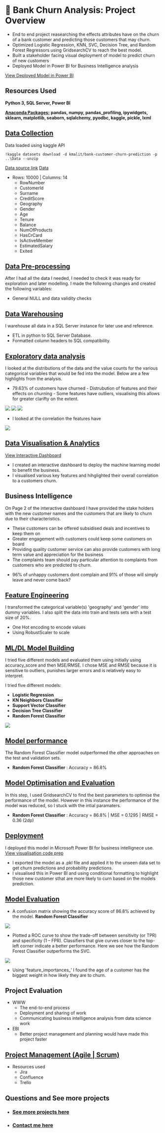 # 🏦 Bank Churn Analysis: Project Overview  
* End to end project reasearching the effects attributes have on the churn of a bank customer and predicting those customers that may churn.
* Optimized Logistic Regression, KNN, SVC, Decision Tree, and Random Forest Regressors using GridsearchCV to reach the best model. 
* Built a stakeholder facing visual deployment of model to predict churn of new customers 
* Deployed Model in Power BI for Business Intelligence analysis 


[View Deployed Model in Power BI](https://app.powerbi.com/view?r=eyJrIjoiNDExYjQ0OTUtNWI5MC00OTQ5LWFlYmUtYjNkMzE1YzE2NmE0IiwidCI6IjYyZWE3MDM0LWI2ZGUtNDllZS1iZTE1LWNhZThlOWFiYzdjNiJ9&pageName=ReportSection)
         
## Resources Used
**Python 3, SQL Server, Power BI** 

[**Anaconda Packages:**](requirements.txt) **pandas, numpy, pandas_profiling, ipywidgets, sklearn, matplotlib, seaborn, sqlalchemy, pyodbc, kaggle, pickle, lxml**   

## [Data Collection](Code/P2_Code.ipynb)
Data loaded using kaggle API <br>
```
!kaggle datasets download -d kmalit/bank-customer-churn-prediction -p ..\Data --unzip 
```
[Data source link](https://www.kaggle.com/kmalit/bank-customer-churn-prediction)
[Data](Data/Churn_Modelling.csv)
*  Rows: 10000 | Columns: 14
    *   RowNumber
    *   CustomerId  
    *   Surname 
    *   CreditScore
    *   Geography
    *   Gender
    *   Age
    *   Tenure
    *   Balance
    *   NumOfProducts
    *   HasCrCard
    *   IsActiveMember
    *   EstimatedSalary
    *   Exited


## [Data Pre-processing](Code/P2_Code.ipynb)
After I had all the data I needed, I needed to check it was ready for exploration and later modelling. I made the following changes and created the following variables:   
*   General NULL and data validity checks  


## [Data Warehousing](Code/P2_Code.ipynb)
I warehouse all data in a SQL Server instance for later use and reference.

*   ETL in python to SQL Server Database.
*   Formatted column headers to SQL compatibility.  

## [Exploratory data analysis](Code/P2_Code.ipynb) 
I looked at the distributions of the data and the value counts for the various categorical variables that would be fed into the model. Below are a few highlights from the analysis.
*   79.63% of customers have churned - Distrubution of features and their effects on churning - Some features have outliers, visualising this allows for greater clarifty on the extent. 
<img src="images/Churn_barchart_distrib.png" />
<img src="images/independentfeatures_distrib.png" />
<img src="images/boxplots.png" />

*   I looked at the correlation the features have
<img src="images/churn_correlation.png" />

## [Data Visualisation & Analytics](https://app.powerbi.com/view?r=eyJrIjoiNDExYjQ0OTUtNWI5MC00OTQ5LWFlYmUtYjNkMzE1YzE2NmE0IiwidCI6IjYyZWE3MDM0LWI2ZGUtNDllZS1iZTE1LWNhZThlOWFiYzdjNiJ9&pageName=ReportSection)
[View Interactive Dashboard](https://app.powerbi.com/view?r=eyJrIjoiNDExYjQ0OTUtNWI5MC00OTQ5LWFlYmUtYjNkMzE1YzE2NmE0IiwidCI6IjYyZWE3MDM0LWI2ZGUtNDllZS1iZTE1LWNhZThlOWFiYzdjNiJ9&pageName=ReportSection)
*   I created an interactive dashboard to deploy the machine learning model to benefit the business.
*   I visualised various key features and hihglighted their overall correlation to a customers churn. 

## Business Intelligence
On Page 2 of the interactive dashboard I have provided the stake holders with the new customer names and the customers that are likely to churn due to their characteristics.

*   These customers can be offered subsidised deals and incentives to keep them on
*   Greater engagement with customers could keep some customers on board 
*   Providing quality customer service can also provide customers with long term value and appreciation for the business
*   The complaints team should pay particular attention to complaints from customers who are predicted to churn.
- 96% of unhappy customers dont complain  and 91% of those will simply leave and never come back?

## [Feature Engineering](Code/P2_Code.ipynb)   
I transformed the categorical variable(s) 'geography' and 'gender' into dummy variables. I also split the data into train and tests sets with a test size of 20%.
*   One Hot encoding to encode values
*   Using RobustScaler to scale  

## [ML/DL Model Building](Code/P2_Code.ipynb)

I tried five different models and evaluated them using initially using accuracy_score and then MSE/RMSE. I chose MSE and RMSE because it is sensitive to outliers, punishes larger errors and is relatively easy to interpret.   

I tried five different models:
*   **Logistic Regression**
*   **KN Neighbors Classifier** 
*   **Support Vector Classifier** 
*   **Decision Tree Classifier** 
*   **Random Forest Classifier**


<img src="images/Crossvalidation.png" />

## [Model performance](Code/P2_Code.ipynb)
The Random Forest Classifier model outperformed the other approaches on the test and validation sets. 
*   **Random Forest Classifier** : Accuracy = 86.8% 

## [Model Optimisation and Evaluation](Code/P2_Code.ipynb)
In this step, I used GridsearchCV to find the best parameters to optimise the performance of the model.
However in this instance the performance of the model was reduced, so I stuck with the intial paramaters. 

*   **Random Forest Classifier** : Accuracy = 86.8% | MSE = 0.1295 | RMSE = 0.36 (2dp)

## [Deployment](https://app.powerbi.com/view?r=eyJrIjoiNDExYjQ0OTUtNWI5MC00OTQ5LWFlYmUtYjNkMzE1YzE2NmE0IiwidCI6IjYyZWE3MDM0LWI2ZGUtNDllZS1iZTE1LWNhZThlOWFiYzdjNiJ9&pageName=ReportSection)
I deployed this model in Microsoft Power BI for business intellignece use. [View visualisation code prep](Code/P2_Vis_prep.ipynb)
*   I exported the model as a .pkl file and applied it to the unseen data set to get churn predictions and probability predictions.
*   I visualised this in Power BI and using conditional formatting to highlight those new customer sthat are more likely to curn based on the models prediction. 


## [Model Evaluation](Code/P2_Code.ipynb)
*   A confusion matrix showing the accuracy score of 86.8% achieved by the model. 
**Random Forest Classifier**
<img src="images/Confusionmatrixrf.png" />

*   Plotted a ROC curve to show the trade-off between sensitivity (or TPR) and specificity (1 – FPR). Classifiers that give curves closer to the top-left corner indicate a better performance. Here we see how the Random Forest Classifier outperforms the SVC.
<img src="images/ROC_Curve.png" />

*   Using 'feature_importances_' I found the age of a customer has the biggest weight in how likely they are to churn. 


## Project Evaluation
*   WWW
    *   The end-to-end process
    *   Deployment and sharing of work 
    *   Communicating business intelligence analysis from data science work
*   EBI 
    *   Better project management and planning would have made this project faster


## [Project Management (Agile | Scrum)](https://www.atlassian.com/software/jira)
* Resources used
    * Jira
    * Confluence
    * Trello 

## Questions and See more projects    

* ### [See more projects here](https://github.com/MattithyahuData?tab=repositories)
* ### [Contact me here](mailto:theanalyticsolutions@gmail.com) 








